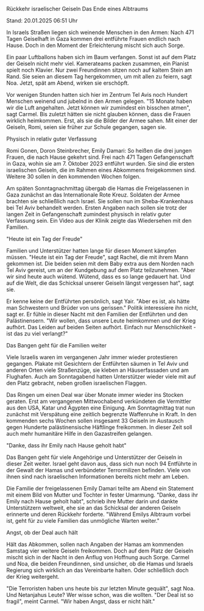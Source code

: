 
Rückkehr israelischer Geiseln
Das Ende eines Albtraums


Stand: 20.01.2025 06:51 Uhr


In Israels Straßen liegen sich weinende Menschen in den Armen: Nach 471 Tagen Geiselhaft in Gaza kommen drei entführte Frauen endlich nach Hause. Doch in den Moment der Erleichterung mischt sich auch Sorge.



Ein paar Luftballons haben sich im Baum verfangen. Sonst ist auf dem Platz der Geiseln nicht mehr viel. Kamerateams packen zusammen, ein Pianist spielt noch Klavier. Nur zwei Freundinnen sitzen noch auf kaltem Stein am Rand. Sie seien an diesem Tag hergekommen, um mit allen zu feiern, sagt Noa. Jetzt, spät am Abend, wirken sie erschöpft.


Vor wenigen Stunden hatten sich hier im Zentrum Tel Avis noch Hundert Menschen weinend und jubelnd in den Armen gelegen. "15 Monate haben wir die Luft angehalten. Jetzt können wir zumindest ein bisschen atmen", sagt Carmel. Bis zuletzt hätten sie nicht glauben können, dass die Frauen wirklich heimkommen. Erst, als sie die Bilder der Armee sahen. Mit einer der Geiseln, Romi, seien sie früher zur Schule gegangen, sagen sie.

Physisch in relativ guter Verfassung


Romi Gonen, Doron Steinbrecher, Emily Damari: So heißen die drei jungen Frauen, die nach Hause gekehrt sind. Frei nach 471 Tagen Gefangenschaft in Gaza, wohin sie am 7. Oktober 2023 entführt wurden. Sie sind die ersten israelischen Geiseln, die im Rahmen eines Abkommens freigekommen sind. Weitere 30 sollen in den kommenden Wochen folgen.


Am späten Sonntagnachmittag übergab die Hamas die Freigelassenen in Gaza zunächst an das Internationale Rote Kreuz. Soldaten der Armee brachten sie schließlich nach Israel. Sie sollen nun im Sheba-Krankenhaus bei Tel Aviv behandelt werden. Ersten Angaben nach sollen sie trotz der langen Zeit in Gefangenschaft zumindest physisch in relativ guter Verfassung sein. Ein Video aus der Klinik zeigte das Wiedersehen mit den Familien.

"Heute ist ein Tag der Freude"


Familien und Unterstützer hatten lange für diesen Moment kämpfen müssen. "Heute ist ein Tag der Freude", sagt Rachel, die mit ihrem Mann gekommen ist. Die beiden seien mit dem Baby extra aus dem Norden nach Tel Aviv gereist, um an der Kundgebung auf dem Platz teilzunehmen. "Aber wir sind heute auch wütend. Wütend, dass es so lange gedauert hat. Und auf die Welt, die das Schicksal unserer Geiseln längst vergessen hat", sagt sie.


Er kenne keine der Entführten persönlich, sagt Yair. "Aber es ist, als hätte man Schwestern und Brüder von uns gerissen." Politik interessiere ihn nicht, sagt er. Er fühle in dieser Nacht mit den Familien der Entführten und den Palästinensern. "Wir wollen, dass unsere Leute heimkommen und der Krieg aufhört. Das Leiden auf beiden Seiten aufhört. Einfach nur Menschlichkeit - ist das zu viel verlangt?"

Das Bangen geht für die Familien weiter


Viele Israelis waren im vergangenen Jahr immer wieder protestieren gegangen. Plakate mit Gesichtern der Entführten säumen in Tel Aviv und anderen Orten viele Straßenzüge, sie kleben an Häuserfassaden und am Flughafen. Auch am Sonntagabend hatten Unterstützer wieder viele mit auf den Platz gebracht, neben großen israelischen Flaggen.


Das Ringen um einen Deal war über Monate immer wieder ins Stocken geraten. Erst am vergangenen Mittwochabend verkündeten die Vermittler aus den USA, Katar und Ägypten eine Einigung. Am Sonntagmittag trat nun zunächst mit Verspätung eine zeitlich begrenzte Waffenruhe in Kraft. In den kommenden sechs Wochen sollen insgesamt 33 Geiseln im Austausch gegen Hunderte palästinensische Häftlinge freikommen. In dieser Zeit soll auch mehr humanitäre Hilfe in den Gazastreifen gelangen.

"Danke, dass ihr Emily nach Hause geholt habt"


Das Bangen geht für viele Angehörige und Unterstützer der Geiseln in dieser Zeit weiter. Israel geht davon aus, dass sich nun noch 94 Entführte in der Gewalt der Hamas und verbündeter Terrormilizen befinden. Viele von ihnen sind nach israelischen Informationen bereits nicht mehr am Leben.


Die Familie der freigelassenen Emily Damari teilte am Abend ein Statement mit einem Bild von Mutter und Tochter in fester Umarmung. "Danke, dass ihr Emily nach Hause geholt habt", schrieb ihre Mutter darin und dankte Unterstützern weltweit, ehe sie an das Schicksal der anderen Geiseln erinnerte und deren Rückkehr forderte. "Während Emilys Albtraum vorbei ist, geht für zu viele Familien das unmögliche Warten weiter."

Angst, ob der Deal auch hält


Hält das Abkommen, sollen nach Angaben der Hamas am kommenden Samstag vier weitere Geiseln freikommen. Doch auf dem Platz der Geiseln mischt sich in der Nacht in den Anflug von Hoffnung auch Sorge. Carmel und Noa, die beiden Freundinnen, sind unsicher, ob die Hamas und Israels Regierung sich wirklich an das Vereinbarte halten. Oder schließlich doch der Krieg weitergeht.


"Die Terroristen haben uns heute bis zur letzten Minute gequält", sagt Noa. Und Netanjahus Leute? Wer wisse schon, was die wollten. "Der Deal ist so fragil", meint Carmel. "Wir haben Angst, dass er nicht hält."

